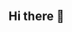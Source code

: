 ## Hi there 👋

<!--
**BAlwisNU/BAlwisNU** is a ✨ _special_ ✨ repository because its `README.md` (this file) appears on your GitHub profile.

Here are some ideas to get you started:

- 🔭 I’m currently working on Soft and Swarm robotics and applications of computer vision such as in automated agriculture and 'robots that can see'
- 🌱 I’m currently learning ...
- 👯 I’m looking to collaborate on robotic projects in the medical and astrophysics space in particularly, but I generally have a strong interest in robotics
- 🤔 I’m looking for help with ...
- 💬 Ask me about ...
- 📫 How to reach me: alwis.b@northeastern.du
- 😄 Pronouns: ...
- ⚡ Fun fact: ...
-->
